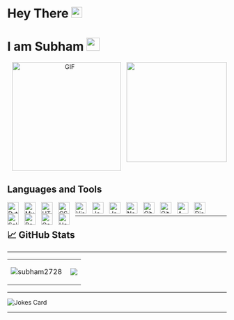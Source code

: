# **Hey There** <img src="https://media.giphy.com/media/hvRJCLFzcasrR4ia7z/giphy.gif" width="25px">
# **I am Subham** <img src="https://emojis.slackmojis.com/emojis/images/1531849430/4246/blob-sunglasses.gif?1531849430" width="30"/>
<p align="center"> <img alt="GIF" src="https://user-images.githubusercontent.com/72430628/160745933-e9956d51-c2bb-4a31-ba00-b0e85a4724c7.gif" width="250" height="250" />
 <img align='right' src="https://media.giphy.com/media/M9gbBd9nbDrOTu1Mqx/giphy.gif"  width="230"/>
 </p>

## **Languages and Tools**

<img align="left" alt="Python" width="26px" src="https://www.svgrepo.com/show/354238/python.svg" style="padding-right:10px;" />
<img align="left" alt="MySQL" width="26px" src="https://cdn.jsdelivr.net/gh/devicons/devicon/icons/mysql/mysql-original.svg" style="padding-right:10px;" />
<img align="left" alt="HTML5" width="26px" src="https://cdn.jsdelivr.net/gh/devicons/devicon/icons/html5/html5-original.svg" style="padding-right:10px;" />
<img align="left" alt="CSS3" width="26px" src="https://cdn.jsdelivr.net/gh/devicons/devicon/icons/css3/css3-original.svg" style="padding-right:10px;" />
<img align="left" alt="Visual Studio Code" width="26px" src="https://cdn.jsdelivr.net/gh/devicons/devicon/icons/vscode/vscode-original.svg" style="padding-right:10px;" />
<img align="left" alt="JavaScript" width="26px" src="https://cdn.jsdelivr.net/gh/devicons/devicon/icons/javascript/javascript-original.svg" style="padding-right:10px;" />
<img align="left" alt="Java" width="26px" src="https://www.svgrepo.com/show/184143/java.svg" style="padding-right:10px;" />
<img align="left" alt="Node.js" width="26px" src="https://cdn.jsdelivr.net/gh/devicons/devicon/icons/nodejs/nodejs-original.svg" style="padding-right:10px;" />
<img align="left" alt="Git" width="26px" src="https://www.svgrepo.com/show/353778/git.svg" style="padding-right:10px;" />
<img align="left" alt="Github" width="26px" src="https://www.svgrepo.com/show/346974/github.svg" style="padding-right:10px;" />
<img align="left" alt="AWS" width="26px" src="https://www.svgrepo.com/show/353443/aws.svg" style="padding-right:10px;" />
<img align="left" alt="Django" width="26px" src="https://www.svgrepo.com/show/373554/django.svg" style="padding-right:10px;" />
<img align="left" alt="Selenium" width="26px" src="https://www.svgrepo.com/show/354321/selenium.svg" style="padding-right:10px;" />
<img align="left" alt="Bootstrap" width="26px" src="https://www.svgrepo.com/show/353498/bootstrap.svg" style="padding-right:10px;" />
<img align="left" alt="Google Sheets" width="26px" src="https://www.svgrepo.com/show/223056/sheets-sheet.svg" style="padding-right:10px;" />
<img align="left" alt="Heroku" width="26px" src="https://www.svgrepo.com/show/303683/heroku-logo.svg" style="padding-right:10px;" />


</p>
<br>
<hr>

## &#x1f4c8; GitHub Stats
<table align='center'>
  <tr>
    <td>
      <p align="center"> <img src="https://github-readme-stats.vercel.app/api?username=subham2728&show_icons=true&theme=gotham&count_private=true" alt="subham2728" />
      </a>
     </td>
      <td>
      <img align="right" src="https://github-readme-stats.vercel.app/api/top-langs/?username=subham2728&theme=gotham&show_icons=true">
      </a>
     </td>
  </tr>
<hr>

</table>
<hr>
<img align='center' src="https://readme-jokes.vercel.app/api?hideBorder&theme=nightowl" alt="Jokes Card" />
<hr>

